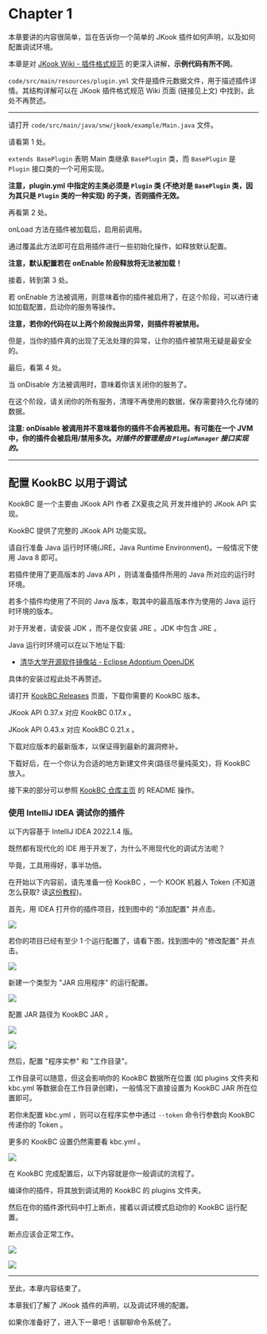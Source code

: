 # Chapter 1

本章要讲的内容很简单，旨在告诉你一个简单的 JKook 插件如何声明，以及如何配置调试环境。

本章是对 [JKook Wiki - 插件格式规范](https://github.com/SNWCreations/JKook/wiki/Plugin-Format) 的更深入讲解，**示例代码有所不同**。

`code/src/main/resources/plugin.yml` 文件是插件元数据文件，用于描述插件详情。其结构详解可以在 JKook 插件格式规范 Wiki 页面 (链接见上文) 中找到，此处不再赘述。

---

请打开 `code/src/main/java/snw/jkook/example/Main.java` 文件。

请看第 1 处。

`extends BasePlugin` 表明 Main 类继承 `BasePlugin` 类，而 `BasePlugin` 是 `Plugin` 接口类的一个可用实现。

**注意，plugin.yml 中指定的主类必须是 `Plugin` 类 (不绝对是 `BasePlugin` 类，因为其只是 `Plugin` 类的一种实现) 的子类，否则插件无效。**

再看第 2 处。

onLoad 方法在插件被加载后，启用前调用。

通过覆盖此方法即可在启用插件进行一些初始化操作，如释放默认配置。

**注意，默认配置若在 onEnable 阶段释放将无法被加载！**

接着，转到第 3 处。

若 onEnable 方法被调用，则意味着你的插件被启用了，在这个阶段，可以进行诸如加载配置，启动你的服务等操作。

**注意，若你的代码在以上两个阶段抛出异常，则插件将被禁用。**

但是，当你的插件真的出现了无法处理的异常，让你的插件被禁用无疑是最安全的。

最后，看第 4 处。

当 onDisable 方法被调用时，意味着你该关闭你的服务了。

在这个阶段，请关闭你的所有服务，清理不再使用的数据，保存需要持久化存储的数据。

**注意: onDisable 被调用并不意味着你的插件不会再被启用。有可能在一个 JVM 中，你的插件会被启用/禁用多次。_对插件的管理是由 `PluginManager` 接口实现的。_**

---

## 配置 KookBC 以用于调试

KookBC 是一个主要由 JKook API 作者 ZX夏夜之风 开发并维护的 JKook API 实现。

KookBC 提供了完整的 JKook API 功能实现。

请自行准备 Java 运行时环境(JRE，Java Runtime Environment)。一般情况下使用 Java 8 即可。

若插件使用了更高版本的 Java API ，则请准备插件所用的 Java 所对应的运行时环境。

若多个插件均使用了不同的 Java 版本，取其中的最高版本作为使用的 Java 运行时环境的版本。

对于开发者，请安装 JDK ，而不是仅安装 JRE 。JDK 中包含 JRE 。

Java 运行时环境可以在以下地址下载:
* [清华大学开源软件镜像站 - Eclipse Adoptium OpenJDK](https://mirror.tuna.tsinghua.edu.cn/Adoptium)

具体的安装过程此处不再赘述。

请打开 [KookBC Releases](https://github.com/SNWCreations/KookBC/releases) 页面，下载你需要的 KookBC 版本。

JKook API 0.37.x 对应 KookBC 0.17.x 。

JKook API 0.43.x 对应 KookBC 0.21.x 。

下载对应版本的最新版本，以保证得到最新的漏洞修补。

下载好后，在一个你认为合适的地方新建文件夹(路径尽量纯英文)，将 KookBC 放入。

接下来的部分可以参照 [KookBC 仓库主页](https://github.com/SNWCreations/KookBC) 的 README 操作。

### 使用 IntelliJ IDEA 调试你的插件

以下内容基于 IntelliJ IDEA 2022.1.4 版。

既然都有现代化的 IDE 用于开发了，为什么不用现代化的调试方法呢？

毕竟，工具用得好，事半功倍。

在开始以下内容前，请先准备一份 KookBC ，一个 KOOK 机器人 Token (不知道怎么获取? 读[这份教程](../Get_Bot_Token.md))。

首先，用 IDEA 打开你的插件项目，找到图中的 "添加配置" 并点击。

![](images/0.png)

若你的项目已经有至少 1 个运行配置了，请看下图，找到图中的 "修改配置" 并点击。

![](images/1.png)

新建一个类型为 "JAR 应用程序" 的运行配置。

![](images/2.png)

配置 JAR 路径为 KookBC JAR 。

![](images/3.png)

![](images/4.png)

然后，配置 "程序实参" 和 "工作目录"。

工作目录可以随意，但这会影响你的 KookBC 数据所在位置 (如 plugins 文件夹和 kbc.yml 等数据会在工作目录创建)，一般情况下直接设置为 KookBC JAR 所在位置即可。

若你未配置 kbc.yml ，则可以在程序实参中通过 `--token` 命令行参数向 KookBC 传递你的 Token 。

更多的 KookBC 设置仍然需要看 kbc.yml 。

![](images/5.png)

在 KookBC 完成配置后，以下内容就是你一般调试的流程了。

编译你的插件，将其放到调试用的 KookBC 的 plugins 文件夹。

然后在你的插件源代码中打上断点，接着以调试模式启动你的 KookBC 运行配置。

断点应该会正常工作。

![](images/6.png)

![](images/7.png)

---

至此，本章内容结束了。

本章我们了解了 JKook 插件的声明，以及调试环境的配置。

如果你准备好了，进入下一章吧！该聊聊命令系统了。
